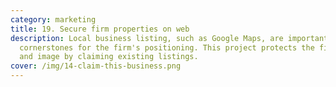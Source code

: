 ```yaml
---
category: marketing
title: 19. Secure firm properties on web
description: Local business listing, such as Google Maps, are important
  cornerstones for the firm's positioning. This project protects the firm name
  and image by claiming existing listings.
cover: /img/14-claim-this-business.png
---
```

